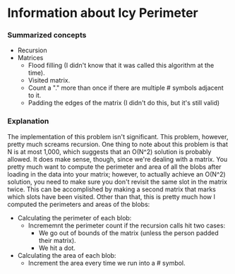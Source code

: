 # Information about Icy Perimeter
### Summarized concepts
  - Recursion
  - Matrices
      - Flood filling (I didn't know that it was called this algorithm at the time).
      - Visited matrix.
      - Count a "." more than once if there are multiple # symbols adjacent to it.
      - Padding the edges of the matrix (I didn't do this, but it's still valid)

### Explanation
The implementation of this problem isn't significant. This problem, however, pretty much screams recursion. One thing to note about this problem is that N is at most 1,000, which suggests that an O(N^2) solution is probably allowed. It does make sense, though, since we're dealing with a matrix. You pretty much want to compute the perimeter and area of all the blobs after loading in the data into your matrix; however, to actually achieve an O(N^2) solution, you need to make sure you don't revisit the same slot in the matrix twice. This can be accomplished by making a second matrix that marks which slots have been visited. Other than that, this is pretty much how I computed the perimeters and areas of the blobs:  
- Calculating the perimeter of each blob:
    - Incrememnt the perimeter count if the recursion calls hit two cases:
        - We go out of bounds of the matrix (unless the person padded their matrix).
        - We hit a dot.
- Calculating the area of each blob:
    - Increment the area every time we run into a # symbol.
